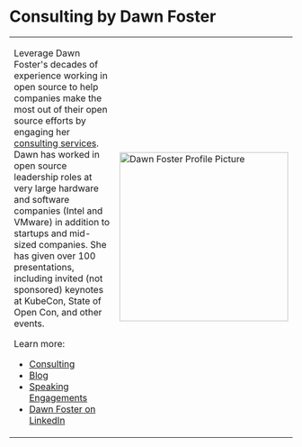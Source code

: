 # Consulting by Dawn Foster

<table>
  <tr>
    <td style="width:50%"><p>Leverage Dawn Foster's decades of experience working in open source to help companies make the most out of their open source efforts by engaging her <a href="https://fastwonder.com/">consulting services</a>. Dawn has worked in open source leadership roles at very large hardware and software companies (Intel and VMware) in addition to startups and mid-sized companies. She has given over 100 presentations, including invited (not sponsored) keynotes at KubeCon, State of Open Con, and other events.</p> 
        <p>Learn more:</p>
        <ul>
          <li><a href="https://fastwonder.com/">Consulting</a></li>
          <li><a href="https://fastwonderblog.com/">Blog</a></li>
          <li><a href="https://fastwonderblog.com/speaking/">Speaking Engagements</a></li>
          <li><a href="https://www.linkedin.com/in/dawnfoster/">Dawn Foster on LinkedIn</a></li>
        </ul></td>
    <td style="width:50%"><img src="https://fastwonder.com/assets/img/dawn.jpg" alt="Dawn Foster Profile Picture" width="300px"></td>
  </tr>
</table>
